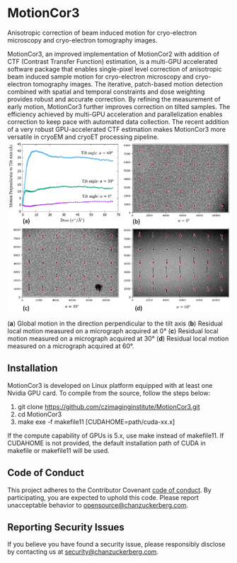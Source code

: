 # MotionCor3
Anisotropic correction of beam induced motion for cryo-electron microscopy and cryo-electron tomography images.

MotionCor3, an improved implementation of MotionCor2 with addition of CTF (Contrast Transfer Function) estimation, is a multi-GPU accelerated software package that enables single-pixel level correction of anisotropic beam induced sample motion for cryo-electron microscopy and cryo-electron tomography images. The iterative, patch-based motion detection combined with spatial and temporal constraints and dose weighting provides robust and accurate correction. By refining the measurement of early motion, MotionCor3 further improves correction on tilted samples. The efficiency achieved by multi-GPU acceleration and parallelization enables correction to keep pace with automated data collection. The recent addition of a very robust GPU-accelerated CTF estimation makes MotionCor3 more versatile in cryoEM and cryoET processing pipeline.
![ReadmeImg](https://github.com/czimaginginstitute/MotionCor3/blob/master/ReadmeImg.png)

(**a**) Global motion in the direction perpendicular to the tilt axis (**b**) Residual local motion measured on a micrograph acquired at 0&deg; (**c**) Residual local motion measured on a micrograph acquired at 30&deg; (**d**) Residual local motion measured on a micrograph acquired at 60&deg;.


## Installation

MotionCor3 is developed on Linux platform equipped with at least one Nvidia GPU card. To compile from the source, follow the steps below:

1.	git clone https://github.com/czimaginginstitute/MotionCor3.git
2.	cd MotionCor3 
3.	make exe -f makefile11 [CUDAHOME=path/cuda-xx.x]

If the compute capability of GPUs is 5.x, use make instead of makefile11. If CUDAHOME is not provided, the default installation path of CUDA in makefile or makefile11 will be used.

## Code of Conduct

This project adheres to the Contributor Covenant [code of conduct](https://github.com/chanzuckerberg/.github/blob/master/CODE_OF_CONDUCT.md). By participating, you are expected to uphold this code. Please report unacceptable behavior to [opensource@chanzuckerberg.com](mailto:opensource@chanzuckerberg.com).

## Reporting Security Issues

If you believe you have found a security issue, please responsibly disclose by contacting us at [security@chanzuckerberg.com](mailto:security@chanzuckerberg.com).
